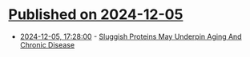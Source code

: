 # [Published on 2024-12-05](index.md)

* [2024-12-05, 17:28:00](https://soylentnews.org/article.pl?sid=24/12/04/0413259&from=rss) - [Sluggish Proteins May Underpin Aging And Chronic Disease](https://soylentnews.org/article.pl?sid=24/12/04/0413259&from=rss)
